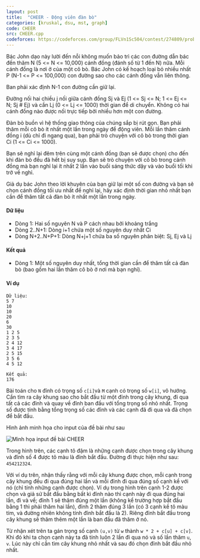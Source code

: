 ```yaml
---
layout: post
title:  "CHEER - Động viên đàn bò"
categories: [kruskal, dsu, mst, graph]
code: CHEER
src: CHEER.cpp
codeforces: https://codeforces.com/group/FLVn1Sc504/contest/274809/problem/M
---
```



Bác John dạo này lười đến nỗi không muốn bảo trì các con đường dẫn bác đến thăm N (5 <= N <= 10,000) cánh đồng (đánh số từ 1 đến N) nữa. Mỗi cánh đồng là nơi ở của một cô bò. Bác John có kế hoạch loại bỏ nhiều nhất P (N-1 <= P <= 100,000) con đường sao cho các cánh đồng vẫn liên thông.

Ban phải xác định N-1 con đường cần giữ lại.

Đường nối hai chiều j nối giữa cánh đồng Sj và Ej (1 <= Sj <= N; 1 <= Ej <= N; Sj # Ej) và cần Lj (0 <= Lj <= 1000) thời gian để di chuyển. Không có hai cánh đồng nào được nối trực tiếp bởi nhiều hơn một con đường.

Đàn bò buồn vì hệ thống giao thông của chúng sắp bị rút gọn. Bạn phải thăm mỗi cô bò ít nhất một lần trong ngày để động viên. Mỗi lần thăm cánh đồng i (dù chỉ đi ngang qua), bạn phải trò chuyện với cô bò trong thời gian Ci (1 <= Ci <= 1000).

Bạn sẽ nghỉ lại đêm trên cùng một cánh đồng (bạn sẽ được chọn) cho đến khi đàn bò đều đã hết bị suy sụp. Bạn sẽ trò chuyện với cô bò trong cánh đồng mà bạn nghỉ lại ít nhất 2 lần vào buổi sáng thức dậy và vào buổi tối khi trở về nghỉ.

Giả dụ bác John theo lời khuyên của bạn giữ lại một số con đường và bạn sẽ chọn cánh đồng tối ưu nhất để nghỉ lại, hãy xác định thời gian nhỏ nhất bạn cần để thăm tất cả đàn bò ít nhất một lần trong ngày.

#### Dữ liệu

+ Dòng 1: Hai số nguyên N và P cách nhau bởi khoảng trắng
+ Dòng 2..N+1: Dòng i+1 chứa một số nguyên duy nhất Ci
+ Dòng N+2..N+P+1: Dòng N+j+1 chứa ba số nguyên phân biệt: Sj, Ej và Lj

#### Kết quả

+ Dòng 1: Một số nguyên duy nhất, tổng thời gian cần để thăm tất cả đàn bò (bao gồm hai lần thăm cô bò ở nơi mà bạn nghỉ).

#### Ví dụ

```
Dữ liệu:
5 7
10
10
20
6
30
1 2 5
2 3 5
2 4 12
3 4 17
2 5 15
3 5 6
4 5 12

Kết quả:
176
```

<!--more-->



Bài toán cho `N` đỉnh có trọng số `c[i]`và `M` cạnh có trọng số `w[i]`, vô hướng. Cần tìm ra cây khung sao cho bắt đầu từ một đỉnh trong cây khung, đi qua tất cả các đỉnh và quay về đỉnh ban đầu với tổng trọng số nhỏ nhất. Trọng số được tính bằng tổng trọng số các đỉnh và các cạnh đã đi qua và đã chọn để bắt đầu.


Hình ảnh minh họa cho input của đề bài như sau

<img src="/static/img/posts/CHEER.png" alt="Minh họa input đề bài CHEER">

Trong hình trên, các cạnh tô đậm là những cạnh được chọn trong cây khung và đỉnh số 4 được tô màu là đỉnh bắt đầu. Đường đi thực hiện như sau: `454212324`.

Với ví dụ trên, nhận thấy rằng với mỗi cây khung được chọn, mỗi cạnh trong cây khung đều đi qua đúng hai lần và mỗi đỉnh đi qua đúng số cạnh kề với nó (chỉ tính những cạnh được chọn). Ví dụ trong hình trên cạnh 1-2 được chọn và giả sử bắt đầu bằng bất kì đỉnh nào thì cạnh này đi qua đúng hai lần, đi và về; đỉnh 1 sẽ thăm đúng một lần (không kể trường hợp bắt đầu bằng 1 thì phải thăm hai lần), đỉnh 2 thăm đúng 3 lần (có 3 cạnh kề tô màu tím, và đường nhiên không tính đỉnh bắt đầu là 2). Riêng đỉnh bắt đầu trong cây khung sẽ thăm thêm một lần là ban đầu đã thăm ở nó.


Từ nhận xét trên ta gán trọng số cạnh `(u,v)` từ `w` thành `w * 2 + c[u] + c[v]`. Khi đó khi ta chọn cạnh này ta đã tính luôn 2 lần đi qua nó và số lần thăm `u`, `v`. Lúc này chỉ cần tìm cây khung nhỏ nhất và sau đó chọn đỉnh bắt đầu nhỏ nhất.
